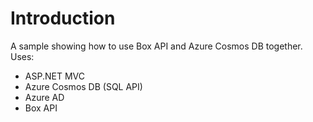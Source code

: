 # Introduction 
A sample showing how to use Box API and Azure Cosmos DB together.
Uses:
  - ASP.NET MVC
  - Azure Cosmos DB (SQL API)
  - Azure AD
  - Box API
